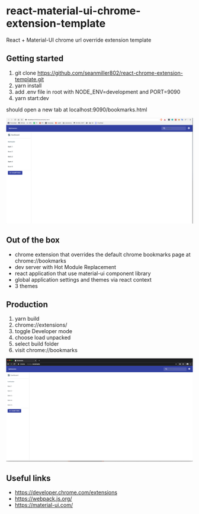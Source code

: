 # react-material-ui-chrome-extension-template
React + Material-UI chrome url override extension template

## Getting started
1. git clone https://github.com/seanmiller802/react-chrome-extension-template.git
2. yarn install
3. add .env file in root with NODE_ENV=development and PORT=9090
4. yarn start:dev

should open a new tab at localhost:9090/bookmarks.html

![light_theme_ui](light_theme_ui_dev.png)

## Out of the box
- chrome extension that overrides the default chrome bookmarks page at chrome://bookmarks
- dev server with Hot Module Replacement
- react application that use material-ui component library
- global application settings and themes via react context
- 3 themes

## Production
1. yarn build
2. chrome://extensions/
3. toggle Developer mode
4. choose load unpacked
5. select build folder
6. visit chrome://bookmarks

![light_theme_ui](light_theme_ui.png)

## Useful links
- https://developer.chrome.com/extensions
- https://webpack.js.org/
- https://material-ui.com/
